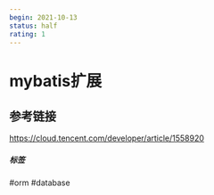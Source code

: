 ```yaml
---
begin: 2021-10-13
status: half
rating: 1
---
```


# mybatis扩展


## 参考链接

https://cloud.tencent.com/developer/article/1558920

##### 标签
#orm #database